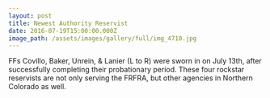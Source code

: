 ```yaml
---
layout: post
title: Newest Authority Reservist
date: 2016-07-19T15:00:00.000Z
image_path: /assets/images/gallery/full/img_4710.jpg
---
```



FFs Covillo, Baker, Unrein, & Lanier (L to R) were sworn in on July 13th, after successfully completing their probationary period. These four rockstar reservists are not only serving the FRFRA, but other agencies in Northern Colorado as well.&nbsp;